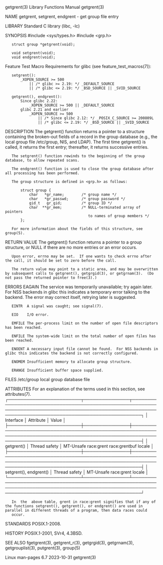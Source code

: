getgrent(3)                                                                               Library Functions Manual                                                                              getgrent(3)

NAME
       getgrent, setgrent, endgrent - get group file entry

LIBRARY
       Standard C library (libc, -lc)

SYNOPSIS
       #include <sys/types.h>
       #include <grp.h>

       struct group *getgrent(void);

       void setgrent(void);
       void endgrent(void);

   Feature Test Macro Requirements for glibc (see feature_test_macros(7)):

       setgrent():
           _XOPEN_SOURCE >= 500
               || /* glibc >= 2.19: */ _DEFAULT_SOURCE
               || /* glibc <= 2.19: */ _BSD_SOURCE || _SVID_SOURCE

       getgrent(), endgrent():
           Since glibc 2.22:
               _XOPEN_SOURCE >= 500 || _DEFAULT_SOURCE
           glibc 2.21 and earlier
               _XOPEN_SOURCE >= 500
                   || /* Since glibc 2.12: */ _POSIX_C_SOURCE >= 200809L
                   || /* glibc <= 2.19: */ _BSD_SOURCE || _SVID_SOURCE

DESCRIPTION
       The  getgrent() function returns a pointer to a structure containing the broken-out fields of a record in the group database (e.g., the local group file /etc/group, NIS, and LDAP).  The first time
       getgrent() is called, it returns the first entry; thereafter, it returns successive entries.

       The setgrent() function rewinds to the beginning of the group database, to allow repeated scans.

       The endgrent() function is used to close the group database after all processing has been performed.

       The group structure is defined in <grp.h> as follows:

           struct group {
               char   *gr_name;        /* group name */
               char   *gr_passwd;      /* group password */
               gid_t   gr_gid;         /* group ID */
               char  **gr_mem;         /* NULL-terminated array of pointers
                                          to names of group members */
           };

       For more information about the fields of this structure, see group(5).

RETURN VALUE
       The getgrent() function returns a pointer to a group structure, or NULL if there are no more entries or an error occurs.

       Upon error, errno may be set.  If one wants to check errno after the call, it should be set to zero before the call.

       The return value may point to a static area, and may be overwritten by subsequent calls to getgrent(), getgrgid(3), or getgrnam(3).  (Do not pass the returned pointer to free(3).)

ERRORS
       EAGAIN The service was temporarily unavailable; try again later.  For NSS backends in glibc this indicates a temporary error talking to the backend.  The error may correct itself,  retrying  later
              is suggested.

       EINTR  A signal was caught; see signal(7).

       EIO    I/O error.

       EMFILE The per-process limit on the number of open file descriptors has been reached.

       ENFILE The system-wide limit on the total number of open files has been reached.

       ENOENT A necessary input file cannot be found.  For NSS backends in glibc this indicates the backend is not correctly configured.

       ENOMEM Insufficient memory to allocate group structure.

       ERANGE Insufficient buffer space supplied.

FILES
       /etc/group
              local group database file

ATTRIBUTES
       For an explanation of the terms used in this section, see attributes(7).
       ┌────────────────────────┬───────────────┬─────────────────────────────────────────────────────────────────────────────────────────────────────────────────────────────────────────────────────────┐
       │ Interface              │ Attribute     │ Value                                                                                                                                                   │
       ├────────────────────────┼───────────────┼─────────────────────────────────────────────────────────────────────────────────────────────────────────────────────────────────────────────────────────┤
       │ getgrent()             │ Thread safety │ MT-Unsafe race:grent race:grentbuf locale                                                                                                               │
       ├────────────────────────┼───────────────┼─────────────────────────────────────────────────────────────────────────────────────────────────────────────────────────────────────────────────────────┤
       │ setgrent(), endgrent() │ Thread safety │ MT-Unsafe race:grent locale                                                                                                                             │
       └────────────────────────┴───────────────┴─────────────────────────────────────────────────────────────────────────────────────────────────────────────────────────────────────────────────────────┘

       In  the  above table, grent in race:grent signifies that if any of the functions setgrent(), getgrent(), or endgrent() are used in parallel in different threads of a program, then data races could
       occur.

STANDARDS
       POSIX.1-2008.

HISTORY
       POSIX.1-2001, SVr4, 4.3BSD.

SEE ALSO
       fgetgrent(3), getgrent_r(3), getgrgid(3), getgrnam(3), getgrouplist(3), putgrent(3), group(5)

Linux man-pages 6.7                                                                              2023-10-31                                                                                     getgrent(3)
